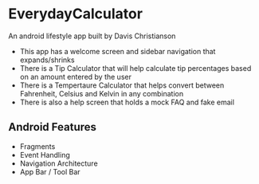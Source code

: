 # EverydayCalculator
An android lifestyle app built by Davis Christianson
- This app has a welcome screen and sidebar navigation that expands/shrinks
- There is a Tip Calculator that will help calculate tip percentages based on an amount entered by the user
- There is a Tempertaure Calculator that helps convert between Fahrenheit, Celsius and Kelvin in any combination
- There is also a help screen that holds a mock FAQ and fake email

## Android Features
- Fragments
- Event Handling
- Navigation Architecture
- App Bar / Tool Bar
